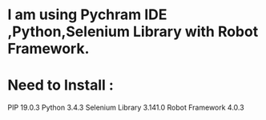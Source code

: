 # I am using Pychram IDE ,Python,Selenium Library with Robot Framework.
# Need to Install :
PIP 19.0.3
Python 3.4.3
Selenium Library 3.141.0
Robot Framework 4.0.3

